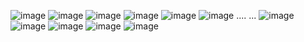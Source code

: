 ![image](https://github.com/user-attachments/assets/e797dd7d-cc45-40ef-9c5f-4e9b74821593)
![image](https://github.com/user-attachments/assets/a3ddee33-afd6-4308-8270-f271b6778e61)
![image](https://github.com/user-attachments/assets/ca8d9573-df3e-4378-bd53-519dedcecde4)
![image](https://github.com/user-attachments/assets/3cd97a3c-99fa-4f00-9328-fef163437fad)
![image](https://github.com/user-attachments/assets/ede6e86e-43a0-4997-a133-ecdc675c419a)
![image](https://github.com/user-attachments/assets/d6bf4b0d-99c5-4e3e-83b3-586fa178510d)
....
...
![image](https://github.com/user-attachments/assets/b4eab6ad-fb46-4aa5-a2c1-25cf1646b6d1)
![image](https://github.com/user-attachments/assets/f8936d4f-f999-4abb-a67a-70ee92c10e06)
![image](https://github.com/user-attachments/assets/6233c223-4b6b-4aec-b793-4b40af5aaaf7)
![image](https://github.com/user-attachments/assets/b758338b-e67c-45ab-8e86-fe38a0a50869)
![image](https://github.com/user-attachments/assets/ecda74c8-4692-41eb-bdf6-66c4ae1eb647)
